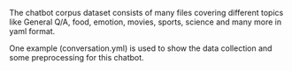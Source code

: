 The chatbot corpus dataset consists of many files covering different topics like General Q/A, food, emotion, movies, sports, science and many more in yaml format.

One example (conversation.yml) is used to show the data collection and some preprocessing for this chatbot.


